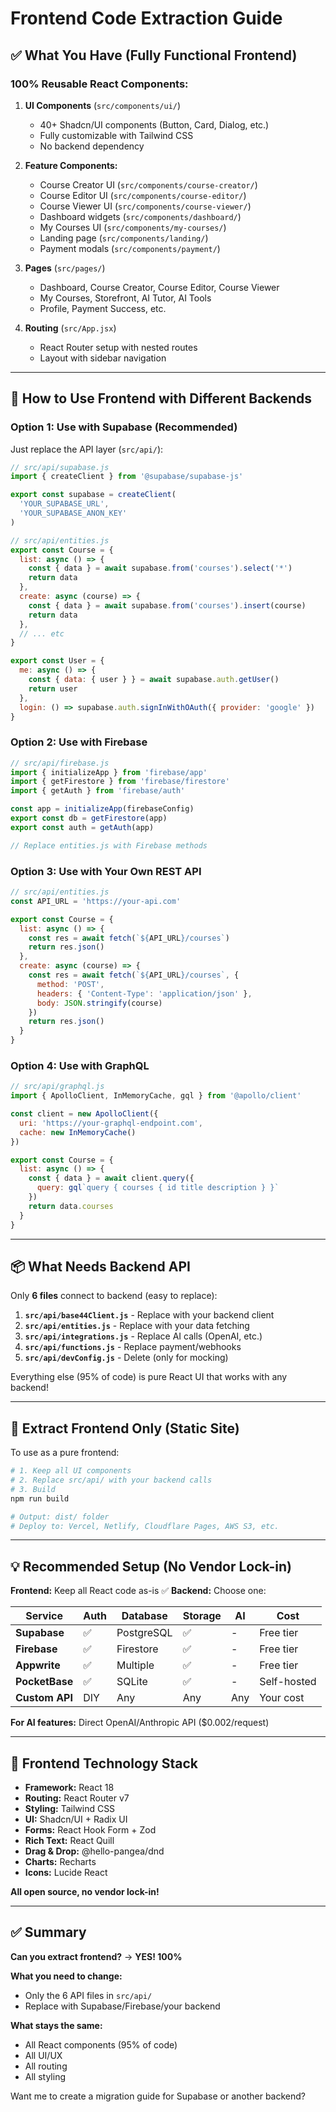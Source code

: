 # Frontend Code Extraction Guide

## ✅ What You Have (Fully Functional Frontend)

### **100% Reusable React Components:**

1. **UI Components** (`src/components/ui/`)
   - 40+ Shadcn/UI components (Button, Card, Dialog, etc.)
   - Fully customizable with Tailwind CSS
   - No backend dependency

2. **Feature Components:**
   - Course Creator UI (`src/components/course-creator/`)
   - Course Editor UI (`src/components/course-editor/`)
   - Course Viewer UI (`src/components/course-viewer/`)
   - Dashboard widgets (`src/components/dashboard/`)
   - My Courses UI (`src/components/my-courses/`)
   - Landing page (`src/components/landing/`)
   - Payment modals (`src/components/payment/`)

3. **Pages** (`src/pages/`)
   - Dashboard, Course Creator, Course Editor, Course Viewer
   - My Courses, Storefront, AI Tutor, AI Tools
   - Profile, Payment Success, etc.

4. **Routing** (`src/App.jsx`)
   - React Router setup with nested routes
   - Layout with sidebar navigation

---

## 🎯 How to Use Frontend with Different Backends

### Option 1: Use with Supabase (Recommended)

Just replace the API layer (`src/api/`):

```javascript
// src/api/supabase.js
import { createClient } from '@supabase/supabase-js'

export const supabase = createClient(
  'YOUR_SUPABASE_URL',
  'YOUR_SUPABASE_ANON_KEY'
)

// src/api/entities.js
export const Course = {
  list: async () => {
    const { data } = await supabase.from('courses').select('*')
    return data
  },
  create: async (course) => {
    const { data } = await supabase.from('courses').insert(course)
    return data
  },
  // ... etc
}

export const User = {
  me: async () => {
    const { data: { user } } = await supabase.auth.getUser()
    return user
  },
  login: () => supabase.auth.signInWithOAuth({ provider: 'google' })
}
```

### Option 2: Use with Firebase

```javascript
// src/api/firebase.js
import { initializeApp } from 'firebase/app'
import { getFirestore } from 'firebase/firestore'
import { getAuth } from 'firebase/auth'

const app = initializeApp(firebaseConfig)
export const db = getFirestore(app)
export const auth = getAuth(app)

// Replace entities.js with Firebase methods
```

### Option 3: Use with Your Own REST API

```javascript
// src/api/entities.js
const API_URL = 'https://your-api.com'

export const Course = {
  list: async () => {
    const res = await fetch(`${API_URL}/courses`)
    return res.json()
  },
  create: async (course) => {
    const res = await fetch(`${API_URL}/courses`, {
      method: 'POST',
      headers: { 'Content-Type': 'application/json' },
      body: JSON.stringify(course)
    })
    return res.json()
  }
}
```

### Option 4: Use with GraphQL

```javascript
// src/api/graphql.js
import { ApolloClient, InMemoryCache, gql } from '@apollo/client'

const client = new ApolloClient({
  uri: 'https://your-graphql-endpoint.com',
  cache: new InMemoryCache()
})

export const Course = {
  list: async () => {
    const { data } = await client.query({
      query: gql`query { courses { id title description } }`
    })
    return data.courses
  }
}
```

---

## 📦 What Needs Backend API

Only **6 files** connect to backend (easy to replace):

1. **`src/api/base44Client.js`** - Replace with your backend client
2. **`src/api/entities.js`** - Replace with your data fetching
3. **`src/api/integrations.js`** - Replace AI calls (OpenAI, etc.)
4. **`src/api/functions.js`** - Replace payment/webhooks
5. **`src/api/devConfig.js`** - Delete (only for mocking)

Everything else (95% of code) is pure React UI that works with any backend!

---

## 🚀 Extract Frontend Only (Static Site)

To use as a pure frontend:

```bash
# 1. Keep all UI components
# 2. Replace src/api/ with your backend calls
# 3. Build
npm run build

# Output: dist/ folder
# Deploy to: Vercel, Netlify, Cloudflare Pages, AWS S3, etc.
```

---

## 💡 Recommended Setup (No Vendor Lock-in)

**Frontend:** Keep all React code as-is ✅
**Backend:** Choose one:

| Service | Auth | Database | Storage | AI | Cost |
|---------|------|----------|---------|-----|------|
| **Supabase** | ✅ | PostgreSQL | ✅ | - | Free tier |
| **Firebase** | ✅ | Firestore | ✅ | - | Free tier |
| **Appwrite** | ✅ | Multiple | ✅ | - | Free tier |
| **PocketBase** | ✅ | SQLite | ✅ | - | Self-hosted |
| **Custom API** | DIY | Any | Any | Any | Your cost |

**For AI features:** Direct OpenAI/Anthropic API ($0.002/request)

---

## 🎨 Frontend Technology Stack

- **Framework:** React 18
- **Routing:** React Router v7
- **Styling:** Tailwind CSS
- **UI:** Shadcn/UI + Radix UI
- **Forms:** React Hook Form + Zod
- **Rich Text:** React Quill
- **Drag & Drop:** @hello-pangea/dnd
- **Charts:** Recharts
- **Icons:** Lucide React

**All open source, no vendor lock-in!**

---

## ✅ Summary

**Can you extract frontend?** → **YES! 100%**

**What you need to change:**
- Only the 6 API files in `src/api/`
- Replace with Supabase/Firebase/your backend

**What stays the same:**
- All React components (95% of code)
- All UI/UX
- All routing
- All styling

Want me to create a migration guide for Supabase or another backend?
